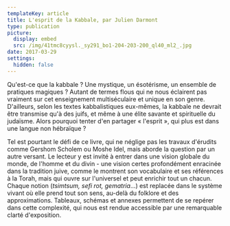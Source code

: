 ```yaml
---
templateKey: article
title: L'esprit de la Kabbale, par Julien Darmont
type: publication
picture:
  display: embed
  src: /img/41tmc8cyysl._sy291_bo1-204-203-200_ql40_ml2_.jpg
date: 2017-03-29
settings:
  hidden: false
---
```

Qu'est-ce que la kabbale ? Une mystique, un ésotérisme, un ensemble de pratiques magiques ? Autant de termes flous qui ne nous éclairent pas vraiment sur cet enseignement multiséculaire et unique en son genre. D'ailleurs, selon les textes kabbalistiques eux-mêmes, la kabbale ne devrait être transmise qu'à des juifs, et même à une élite savante et spirituelle du judaïsme. Alors pourquoi tenter d'en partager « l'esprit », qui plus est dans une langue non hébraïque ?

Tel est pourtant le défi de ce livre, qui ne néglige pas les travaux d'érudits comme Gershom Scholem ou Moshe Idel, mais aborde la question par un autre versant. Le lecteur y est invité à entrer dans une vision globale du monde, de l'homme et du divin - une vision certes profondément enracinée dans la tradition juive, comme le montrent son vocabulaire et ses références à la Torah, mais qui ouvre sur l'universel et peut enrichir tout un chacun. Chaque notion (*tsimtsum, sefi rot, gematria*...) est replacée dans le système vivant où elle prend tout son sens, au-delà du folklore et des approximations. Tableaux, schémas et annexes permettent de se repérer dans cette complexité, qui nous est rendue accessible par une remarquable clarté d'exposition.